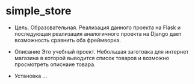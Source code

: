 # simple_store

- Цель.
Образовательная. Реализация данного проекта на Flask и последующая реализация аналогичного проекта на Django дает возможность сравнить оба фреймворка.

- Описание 
Это учебный проект. Небольшая заготовка для интернет магазина в которой выводится список товаров и возможно просмотреть описнаие товара.

- Установка
  ...
